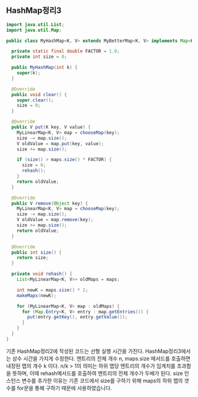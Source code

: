 ## HashMap정리3
````java
import java.util.List;
import java.util.Map;

public class MyHashMap<K, V> extends MyBetterMap<K, V> implements Map<K, V> {

  private static final double FACTOR = 1.0;
  private int size = 0;

  public MyHashMap(int k) {
    super(k);
  }

  @Override
  public void clear() {
    super.clear();
    size = 0;
  }

  @Override
  public V put(K key, V value) {
    MyLinearMap<K, V> map = chooseMap(key);
    size -= map.size();
    V oldValue = map.put(key, value);
    size += map.size();

    if (size() > maps.size() * FACTOR) {
      size = 0;
      rehash();
    }
    return oldValue;
  }

  @Override
  public V remove(Object key) {
    MyLinearMap<K, V> map = chooseMap(key);
    size -= map.size();
    V oldValue = map.remove(key);
    size += map.size();
    return oldValue;
  }

  @Override
  public int size() {
    return size;
  }

  private void rehash() {
    List<MyLinearMap<K, V>> oldMaps = maps;

    int newK = maps.size() * 2;
    makeMaps(newK);

    for (MyLinearMap<K, V> map : oldMaps) {
      for (Map.Entry<K, V> entry : map.getEntries()) {
        put(entry.getKey(), entry.getValue());
      }
    }
  }
}
````

기존 HashMap정리2에 작성된 코드는 선형 실행 시간을 가진다. HashMap정리3에서는 상수 시간을 가지게 수정한다.
엔트리의 전체 개수 n, maps.size 메서드를 호출하면 내장된 맵의 개수 k 이다. 
n/k > 1의 의미는 하위 맵당 엔트리의 개수가 임계치를 초과함을 뜻하며, 이때 rehash메서드를 호출하여 엔트리의 전체 개수가 두배가 된다.
size 인스턴스 변수를 추가한 이유는 기존 코드에서 size를 구하기 위해 maps의 하위 맵의 갯수를 for문을 통해 구하기 때문에 사용하였습니다.
